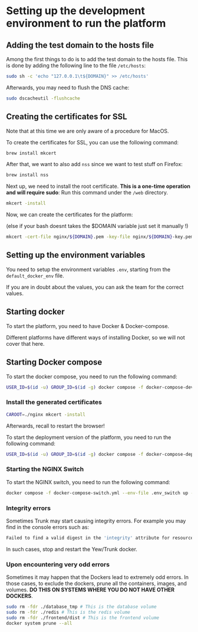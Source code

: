 # Setting up the development environment to run the platform

## Adding the test domain to the hosts file

Among the first things to do is to add the test domain to the hosts file.
This is done by adding the following line to the file `/etc/hosts`:

```bash
sudo sh -c 'echo "127.0.0.1\t${DOMAIN}" >> /etc/hosts'
```

Afterwards, you may need to flush the DNS cache:

```bash
sudo dscacheutil -flushcache
```

## Creating the certificates for SSL

Note that at this time we are only aware of a procedure for MacOS.

To create the certificates for SSL, you can use the following command:

```bash
brew install mkcert
```

After that, we want to also add `nss` since we want to test stuff on Firefox:

```bash
brew install nss
```

Next up, we need to install the root certificate. **This is a one-time operation and will require sudo**:
Run this command under the `/web` directory.

```bash
mkcert -install
```

Now, we can create the certificates for the platform:

(else if your bash doesnt takes the $DOMAIN variable just set it manually !)

```bash
mkcert -cert-file nginx/${DOMAIN}.pem -key-file nginx/${DOMAIN}-key.pem ${DOMAIN}
```

## Setting up the environment variables

You need to setup the environment variables `.env`, starting from the `default_docker_env` file.

If you are in doubt about the values, you can ask the team for the correct values.

## Starting docker

To start the platform, you need to have Docker & Docker-compose.

Different platforms have different ways of installing Docker, so we will not cover that here.

## Starting Docker compose

To start the docker compose, you need to run the following command:

```bash
USER_ID=$(id -u) GROUP_ID=$(id -g) docker compose -f docker-compose-develop.yml --env-file .env_develop up -d --build -V
```

### Install the generated certificates

```bash
CAROOT=./nginx mkcert -install
```

Afterwards, recall to restart the browser!

To start the deployment version of the platform, you need to run the following command:

```bash
USER_ID=$(id -u) GROUP_ID=$(id -g) docker compose -f docker-compose-deploy.yml --env-file .env_deploy up -d --build -V
```

### Starting the NGINX Switch

To start the NGINX switch, you need to run the following command:

```bash
docker compose -f docker-compose-switch.yml --env-file .env_switch up -d --build -V
```

### Integrity errors

Sometimes Trunk may start causing integrity errors. For example you may find in the console errors such as:

```bash
Failed to find a valid digest in the 'integrity' attribute for resource 'https://emi.local/frontend.js' with computed SHA-384 integrity '328Yb/77DVCU/r2WVi7/JLFi2UQE0ZOtdwEOg0zorekdvvT5nQIbXMf1uFWoXC95'. The resource has been blocked.
```

In such cases, stop and restart the Yew/Trunk docker.

### Upon encountering very odd errors

Sometimes it may happen that the Dockers lead to extremely odd errors. In those cases, to exclude the dockers, prune all the containers, images, and volumes. **DO THIS ON SYSTEMS WHERE YOU DO NOT HAVE OTHER DOCKERS**.

```bash
sudo rm -fdr ./database_tmp # This is the database volume
sudo rm -fdr ./redis # This is the redis volume
sudo rm -fdr ./frontend/dist # This is the frontend volume
docker system prune --all
```
